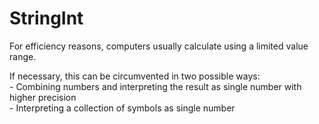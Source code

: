 # StringInt

For efficiency reasons, computers usually calculate using a limited value range.

If necessary, this can be circumvented in two possible ways:  
    - Combining numbers and interpreting the result as single number with higher precision  
    - Interpreting a collection of symbols as single number

